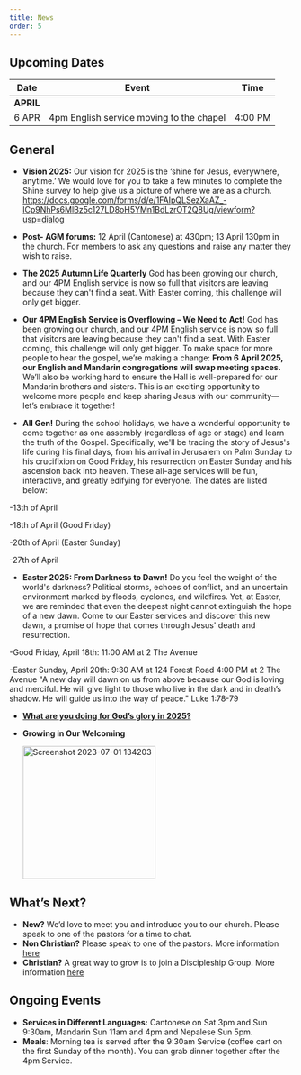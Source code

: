 ```yaml
---
title: News
order: 5
---
```


## Upcoming Dates

| Date | Event | Time |
| ----- | ----- | ----- |
| **APRIL** | 
| 6 APR | 4pm English service moving to the chapel | 4:00 PM |


## General
- **Vision 2025:** Our vision for 2025 is the ‘shine for Jesus, everywhere, anytime.’ 
We would love for you to take a few minutes to complete the Shine survey to help give us a picture of where we are as a church.  https://docs.google.com/forms/d/e/1FAIpQLSezXaAZ_-lCp9NhPs6MlBz5c127LD8oH5YMn1BdLzrOT2Q8Ug/viewform?usp=dialog

- **Post- AGM forums:** 12 April (Cantonese) at 430pm; 13 April 130pm in the church. For members to ask any questions and raise any matter they wish to raise.
  
- **The 2025 Autumn Life Quarterly** God has been growing our church, and our 4PM English service is now so full that visitors are leaving because they can't find a seat. With Easter coming, this challenge will only get bigger.
  
- **Our 4PM English Service is Overflowing – We Need to Act!** God has been growing our church, and our 4PM English service is now so full that visitors are leaving because they can't find a seat. With Easter coming, this challenge will only get bigger. To make space for more people to hear the gospel, we’re making a change: **From 6 April 2025, our English and Mandarin congregations will swap meeting spaces.** We’ll also be working hard to ensure the Hall is well-prepared for our Mandarin brothers and sisters. This is an exciting opportunity to welcome more people and keep sharing Jesus with our community—let’s embrace it together!

- **All Gen!**
During the school holidays, we have a wonderful opportunity to come together as one assembly (regardless of age or stage) and learn the truth of the Gospel. Specifically, we'll be tracing the story of Jesus's life during his final days, from his arrival in Jerusalem on Palm Sunday to his crucifixion on Good Friday, his resurrection on Easter Sunday and his ascension back into heaven. These all-age services will be fun, interactive, and greatly edifying for everyone. The dates are listed below:

 -13th of April
  
 -18th of April (Good Friday) 

 -20th of April (Easter Sunday) 

-27th of April 

- **Easter 2025: From Darkness to Dawn!**
Do you feel the weight of the world's darkness? Political storms, echoes of conflict, and an uncertain environment marked by floods, cyclones, and wildfires. Yet, at Easter, we are reminded that even the deepest night cannot extinguish the hope of a new dawn. Come to our Easter services and discover this new dawn, a promise of hope that comes through Jesus' death and resurrection.

-Good Friday, April 18th:
11:00 AM at 2 The Avenue

-Easter Sunday, April 20th:
9:30 AM at 124 Forest Road
4:00 PM at 2 The Avenue
"A new day will dawn on us from above because our God is loving and merciful. He will give light to those who live in the dark and in death’s shadow. He will guide us into the way of peace." Luke 1:78-79


- [**What are you doing for God’s glory in 2025?**](https://forms.gle/dshYacLA1kB8xpkn7)

- **Growing in Our Welcoming**
  
  <img width="236" alt="Screenshot 2023-07-01 134203" src="https://github.com/stgeorgeshurstville/bulletin/assets/119166299/b540ac1c-0ba4-481e-90a5-5464939f7e4c">


## What’s Next?
- **New?** We’d love to meet you and introduce you to our church. Please speak to one of the pastors for a time to chat. 
- **Non Christian?** Please speak to one of the pastors. More information [here](https://stgeorgeshurstville.org.au/lets-talk-about-christianity)
- **Christian?** A great way to grow is to join a Discipleship Group. More information [here](https://stgeorgeshurstville.org.au/discipleship-groups)

## Ongoing Events
- **Services in Different Languages:** Cantonese on Sat 3pm and Sun 9:30am, Mandarin Sun 11am and 4pm and Nepalese Sun 5pm. 
- **Meals**: Morning tea is served after the 9:30am Service (coffee cart on the first Sunday of the month). You can grab dinner together after the 4pm Service.

